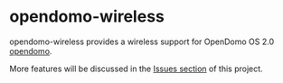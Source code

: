 opendomo-wireless
===============

opendomo-wireless provides a wireless support for OpenDomo OS 2.0 [opendomo](http://es.opendomo.org).

More features will be discussed in the [Issues section](https://github.com/jmirasb/opendomo-wireless/issues) of this project.
